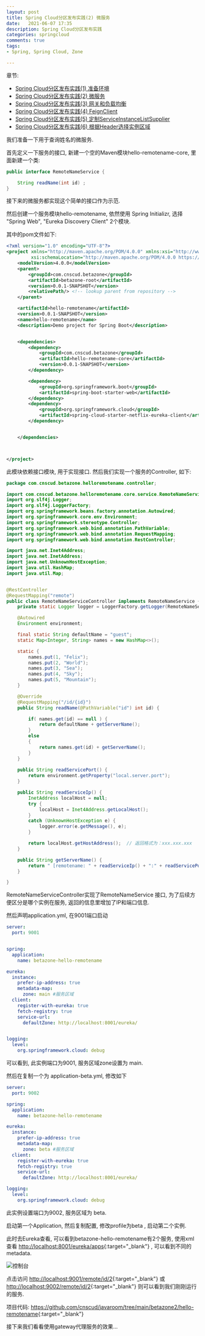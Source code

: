 ```yaml
---
layout: post 
title: Spring Cloud分区发布实践(2) 微服务
date:   2021-06-07 17:35 
description: Spring Cloud分区发布实践 
categories: springcloud 
comments: true 
tags:
- Spring, Spring Cloud, Zone

---
```

章节:
* [Spring Cloud分区发布实践(1) 准备环境](/springcloud/2021/06/07/springcloud-betazonedemo-1.html)
* [Spring Cloud分区发布实践(2) 微服务](/springcloud/2021/06/07/springcloud-betazonedemo-2.html)
* [Spring Cloud分区发布实践(3) 网关和负载均衡](/springcloud/2021/06/07/springcloud-betazonedemo-3.html)
* [Spring Cloud分区发布实践(4) FeignClient](/springcloud/2021/06/07/springcloud-betazonedemo-4.html)
* [Spring Cloud分区发布实践(5) 定制ServiceInstanceListSupplier](/springcloud/2021/06/07/springcloud-betazonedemo-5.html)
* [Spring Cloud分区发布实践(6) 根据Header选择实例区域](/springcloud/2021/06/07/springcloud-betazonedemo-6.html)


我们准备一下用于查询姓名的微服务.

首先定义一下服务的接口, 新建一个空的Maven模块hello-remotename-core, 里面新建一个类: 
```java
public interface RemoteNameService {

    String readName(int id) ;
}

```
接下来的微服务都实现这个简单的接口作为示范.


然后创建一个服务模块hello-remotename, 依然使用 Spring Initializr, 选择 "Spring Web", "Eureka Discovery Client" 2个模块.

其中的pom文件如下:
```xml
<?xml version="1.0" encoding="UTF-8"?>
<project xmlns="http://maven.apache.org/POM/4.0.0" xmlns:xsi="http://www.w3.org/2001/XMLSchema-instance"
         xsi:schemaLocation="http://maven.apache.org/POM/4.0.0 https://maven.apache.org/xsd/maven-4.0.0.xsd">
    <modelVersion>4.0.0</modelVersion>
    <parent>
        <groupId>com.cnscud.betazone</groupId>
        <artifactId>betazone-root</artifactId>
        <version>0.0.1-SNAPSHOT</version>
        <relativePath/> <!-- lookup parent from repository -->
    </parent>

    <artifactId>hello-remotename</artifactId>
    <version>0.0.1-SNAPSHOT</version>
    <name>hello-remotename</name>
    <description>Demo project for Spring Boot</description>


    <dependencies>
        <dependency>
            <groupId>com.cnscud.betazone</groupId>
            <artifactId>hello-remotename-core</artifactId>
            <version>0.0.1-SNAPSHOT</version>
        </dependency>

        <dependency>
            <groupId>org.springframework.boot</groupId>
            <artifactId>spring-boot-starter-web</artifactId>
        </dependency>
        <dependency>
            <groupId>org.springframework.cloud</groupId>
            <artifactId>spring-cloud-starter-netflix-eureka-client</artifactId>
        </dependency>


    </dependencies>



</project>

```

此模块依赖接口模块, 用于实现接口. 然后我们实现一个服务的Controller, 如下:
```java
package com.cnscud.betazone.helloremotename.controller;

import com.cnscud.betazone.helloremotename.core.service.RemoteNameService;
import org.slf4j.Logger;
import org.slf4j.LoggerFactory;
import org.springframework.beans.factory.annotation.Autowired;
import org.springframework.core.env.Environment;
import org.springframework.stereotype.Controller;
import org.springframework.web.bind.annotation.PathVariable;
import org.springframework.web.bind.annotation.RequestMapping;
import org.springframework.web.bind.annotation.RestController;

import java.net.Inet4Address;
import java.net.InetAddress;
import java.net.UnknownHostException;
import java.util.HashMap;
import java.util.Map;


@RestController
@RequestMapping("remote")
public class RemoteNameServiceController implements RemoteNameService {
    private static Logger logger = LoggerFactory.getLogger(RemoteNameServiceController.class);

    @Autowired
    Environment environment;

    final static String defaultName = "guest";
    static Map<Integer, String> names = new HashMap<>();

    static {
        names.put(1, "Felix");
        names.put(2, "World");
        names.put(3, "Sea");
        names.put(4, "Sky");
        names.put(5, "Mountain");
    }

    @Override
    @RequestMapping("/id/{id}")
    public String readName(@PathVariable("id") int id) {

        if( names.get(id) == null ) {
            return defaultName + getServerName();
        }
        else
        {
            return names.get(id) + getServerName();
        }
    }
    
    public String readServicePort() {
        return environment.getProperty("local.server.port");
    }

    public String readServiceIp() {
        InetAddress localHost = null;
        try {
            localHost = Inet4Address.getLocalHost();
        }
        catch (UnknownHostException e) {
            logger.error(e.getMessage(), e);
        }

        return localHost.getHostAddress();  // 返回格式为：xxx.xxx.xxx
    }

    public String getServerName() {
        return " [remotename: " + readServiceIp() + ":" + readServicePort() + "]";
    }

}

```

RemoteNameServiceController实现了RemoteNameService 接口, 为了后续方便区分是哪个实例在服务, 返回的信息里增加了IP和端口信息.

然后声明application.yml, 在9001端口启动

```yaml
server:
  port: 9001


spring:
  application:
    name: betazone-hello-remotename

eureka:
  instance:
    prefer-ip-address: true
    metadata-map:
      zone: main #服务区域
  client:
    register-with-eureka: true
    fetch-registry: true
    service-url:
      defaultZone: http://localhost:8001/eureka/


logging:
  level:
    org.springframework.cloud: debug

```

可以看到, 此实例端口为9001, 服务区域zone设置为 main.

然后在复制一个为 application-beta.yml, 修改如下
```yaml
server:
  port: 9002

spring:
  application:
    name: betazone-hello-remotename

eureka:
  instance:
    prefer-ip-address: true
    metadata-map:
      zone: beta #服务区域
  client:
    register-with-eureka: true
    fetch-registry: true
    service-url:
      defaultZone: http://localhost:8001/eureka/

logging:
  level:
    org.springframework.cloud: debug

```
此实例设置端口为9002, 服务区域为 beta.

启动第一个Application, 然后复制配置, 修改profile为beta , 启动第二个实例.

此时去Eureka查看, 可以看到betazone-hello-remotename有2个服务, 使用xml查看 <http://localhost:8001/eureka/apps>{:target="_blank"} , 可以看到不同的metadata.

![控制台](/img/springcloud/spring-services-dashboard.jpg ) 

点击访问 <http://localhost:9001/remote/id/2>{:target="_blank"} 或 <http://localhost:9002/remote/id/2>{:target="_blank"} 则可以看到我们刚刚运行的服务.

项目代码: <https://github.com/cnscud/javaroom/tree/main/betazone2/hello-remotename>{:target="_blank"}

接下来我们看看使用gateway代理服务的效果...